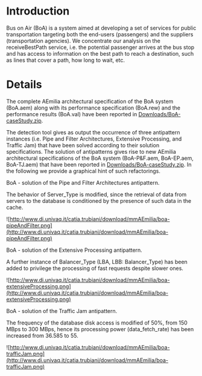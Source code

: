 # Introduction #

Bus on Air (BoA) is a system aimed at developing a set of services for public transportation targeting both the end-users (passengers) and the suppliers (transportation agencies). We concentrate our analysis on the receiveBestPath service, i.e. the potential passenger arrives at the bus stop and has access to information on the best path to reach a destination, such as lines that cover a path, how long to wait, etc.


# Details #

The complete AEmilia architectural specification of the BoA system
(BoA.aem) along with its performance specification (BoA.rew) and the
performance results (BoA.val) have been reported in [Downloads/BoA-caseStudy.zip](http://code.google.com/p/panda-aemilia/downloads/detail?name=BoA-caseStudy.zip&can=2&q=#makechanges).

The detection tool gives as output the occurrence of three antipattern instances (i.e. Pipe and Filter Architectures, Extensive Processing, and Traffic Jam) that have been solved according to their solution specifications.
The solution of antipatterns gives rise to new AEmilia architectural specifications of the BoA system (BoA-P&F.aem, BoA-EP.aem, BoA-TJ.aem) that have been reported in [Downloads/BoA-caseStudy.zip](http://code.google.com/p/panda-aemilia/downloads/detail?name=BoA-caseStudy.zip&can=2&q=#makechanges). In the following we provide a graphical hint of such refactorings.

BoA - solution of the Pipe and Filter Architectures antipattern.

The behavior of Server\_Type is modified, since the retrieval of data from
servers to the database is conditioned by the presence of such data in the cache.

![http://www.di.univaq.it/catia.trubiani/download/mmAEmilia/boa-pipeAndFilter.png](http://www.di.univaq.it/catia.trubiani/download/mmAEmilia/boa-pipeAndFilter.png)

BoA - solution of the Extensive Processing antipattern.

A further instance of Balancer\_Type (LBA, LBB: Balancer\_Type) has been added
to privilege the processing of fast requests despite slower ones.

![http://www.di.univaq.it/catia.trubiani/download/mmAEmilia/boa-extensiveProcessing.png](http://www.di.univaq.it/catia.trubiani/download/mmAEmilia/boa-extensiveProcessing.png)

BoA - solution of the Traffic Jam antipattern.

The frequency of the database disk access is modified of 50%, from 150 MBps to 300 MBps, hence its processing power (data\_fetch\_rate) has been increased from 36.585 to 55.

![http://www.di.univaq.it/catia.trubiani/download/mmAEmilia/boa-trafficJam.png](http://www.di.univaq.it/catia.trubiani/download/mmAEmilia/boa-trafficJam.png)
